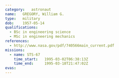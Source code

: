 ```yaml
---
category:	astronaut
name:	GREGORY, William G.
type:	military
dob:	1957-05-14
qualifications:
  - BSc in engineering science
  - MSc in engineering mechanics
references:
  - http://www.nasa.gov/pdf/740566main_current.pdf
missions:
  - name: STS-67
    time_start:   1995-03-02T06:38:13Z
    time_end:     1995-03-18T21:47:02Z
evas:
---
```

